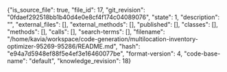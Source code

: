 {"is_source_file": true, "file_id": 17, "git_revision": "0fdaef292518bb1b40d4e0e8cf4f174c04089076", "state": 1, "description": "", "external_files": [], "external_methods": [], "published": [], "classes": [], "methods": [], "calls": [], "search-terms": [], "filename": "/home/kavia/workspace/code-generation/multilocation-inventory-optimizer-95269-95286/README.md", "hash": "e94a7d5948ef88f5e4ef3e16460077be", "format-version": 4, "code-base-name": "default", "knowledge_revision": 18}